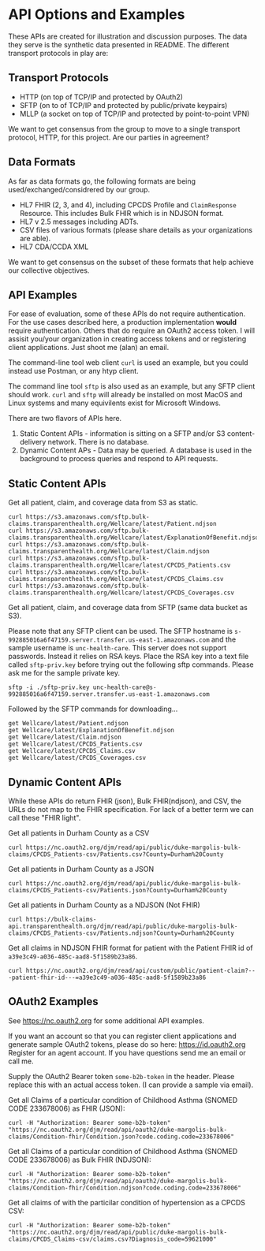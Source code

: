 API Options and Examples
========================


These APIs are created for illustration and discussion purposes.  The data they serve is the synthetic data presented in README.  The different transport protocols in play are:

Transport Protocols
-------------------

* HTTP (on top of TCP/IP and protected by OAuth2)
* SFTP (on to of TCP/IP and protected by public/private keypairs)
* MLLP (a socket on top of TCP/IP and protected by point-to-point VPN)

We want to get consensus from the group to move to a single transport protocol, HTTP, for this project. Are our parties in agreement?

Data Formats
------------

As far as data formats go, the following formats are being used/exchanged/considrered by our group.

* HL7 FHIR (2, 3, and 4), including CPCDS Profile and `ClaimResponse` Resource. This includes Bulk FHIR which is in NDJSON format.
* HL7 v 2.5 messages including ADTs.
* CSV files of various formats (please share details as your organizations are able).
* HL7 CDA/CCDA XML

We want to get consensus on the subset of these formats that help achieve our collective objectives.


API Examples
------------


For ease of evaluation, some of these APIs do not require authentication. For the use cases described here, a production implementation **would** require authentication.  Others that do require an OAuth2 access token. I will assisit you/your organization in creating access tokens and or registering client applications.  Just shoot me (alan) an email.

The command-line tool web client `curl` is used an example, but you could instead use Postman, or any htyp client.  


The command line tool `sftp` is also used as an example, but any SFTP client should work.  `curl` and `sftp` will already be installed on most MacOS and Linux systems and many equivilents exist for Microsoft Windows.

There are two flavors of APIs here.

1. Static Content APIs - information is sitting on a SFTP and/or S3 content-delivery network.  There is no database.
2. Dynamic Content APs - Data may be queried.  A database is used in the background to process queries and respond to API requests.

Static Content APIs
-------------------

Get all patient, claim, and coverage data from S3 as static.


    curl https://s3.amazonaws.com/sftp.bulk-claims.transparenthealth.org/Wellcare/latest/Patient.ndjson
    curl https://s3.amazonaws.com/sftp.bulk-claims.transparenthealth.org/Wellcare/latest/ExplanationOfBenefit.ndjson
    curl https://s3.amazonaws.com/sftp.bulk-claims.transparenthealth.org/Wellcare/latest/Claim.ndjson
    curl https://s3.amazonaws.com/sftp.bulk-claims.transparenthealth.org/Wellcare/latest/CPCDS_Patients.csv
    curl https://s3.amazonaws.com/sftp.bulk-claims.transparenthealth.org/Wellcare/latest/CPCDS_Claims.csv
    curl https://s3.amazonaws.com/sftp.bulk-claims.transparenthealth.org/Wellcare/latest/CPCDS_Coverages.csv


Get all patient, claim, and coverage data from SFTP (same data bucket as S3).

Please note that any SFTP client can be used. The SFTP hostname is `s-992885016a6f47159.server.transfer.us-east-1.amazonaws.com` and the sample username is `unc-health-care`. This server does not support passwords. Instead it relies on RSA keys. Place the RSA key into a text file called `sftp-priv.key` before trying out the following sftp commands. 
Please ask me for the sample private key.


    sftp -i ./sftp-priv.key unc-health-care@s-992885016a6f47159.server.transfer.us-east-1.amazonaws.com


Followed by the SFTP commands for downloading...


    get Wellcare/latest/Patient.ndjson
    get Wellcare/latest/ExplanationOfBenefit.ndjson
    get Wellcare/latest/Claim.ndjson
    get Wellcare/latest/CPCDS_Patients.csv
    get Wellcare/latest/CPCDS_Claims.csv
    get Wellcare/latest/CPCDS_Coverages.csv
    
 
 
Dynamic Content APIs
-------------------

While these APIs do return FHIR (json), Bulk FHIR(ndjson), and CSV, the URLs do not map to 
the FHIR specification.  For lack of a better term we can call these "FHIR light".

Get all patients in Durham County as a CSV


    curl https://nc.oauth2.org/djm/read/api/public/duke-margolis-bulk-claims/CPCDS_Patients-csv/Patients.csv?County=Durham%20County

 
Get all patients in Durham County as a JSON


    curl https://nc.oauth2.org/djm/read/api/public/duke-margolis-bulk-claims/CPCDS_Patients-csv/Patients.json?County=Durham%20County


 
Get all patients in Durham County as a NDJSON (Not FHIR)


    curl https://bulk-claims-api.transparenthealth.org/djm/read/api/public/duke-margolis-bulk-claims/CPCDS_Patients-csv/Patients.ndjson?County=Durham%20County


Get all claims in NDJSON FHIR format for patient with the Patient FHIR id of `a39e3c49-a036-485c-aad8-5f1589b23a86`.


    curl https://nc.oauth2.org/djm/read/api/custom/public/patient-claim?---patient-fhir-id---=a39e3c49-a036-485c-aad8-5f1589b23a86


OAuth2 Examples
---------------

See https://nc.oauth2.org    for some additional API examples.

If you want an account so that you can register client applications and generate sample OAuth2 tokens, please do so here:
https://id.oauth2.org  Register for an agent account. If you have questions send me an email or call me.


Supply the OAuth2 Bearer token `some-b2b-token` in the header. Please replace this with an actual access token.  (I can provide a sample via email).


Get all Claims of a particular condition of Childhood Asthma (SNOMED CODE 233678006) as FHIR (JSON):

    curl -H "Authorization: Bearer some-b2b-token" "https://nc.oauth2.org/djm/read/api/oauth2/duke-margolis-bulk-claims/Condition-fhir/Condition.json?code.coding.code=233678006"


Get all Claims of a particular condition of Childhood Asthma (SNOMED CODE 233678006) as Bulk FHIR (NDJSON):


    curl -H "Authorization: Bearer some-b2b-token" "https://nc.oauth2.org/djm/read/api/oauth2/duke-margolis-bulk-claims/Condition-fhir/Condition.ndjson?code.coding.code=233678006"


Get all claims of with the particilar condition of hypertension as a CPCDS CSV:


    curl -H "Authorization: Bearer some-b2b-token" "https://nc.oauth2.org/djm/read/api/public/duke-margolis-bulk-claims/CPCDS_Claims-csv/claims.csv?Diagnosis_code=59621000"
    

